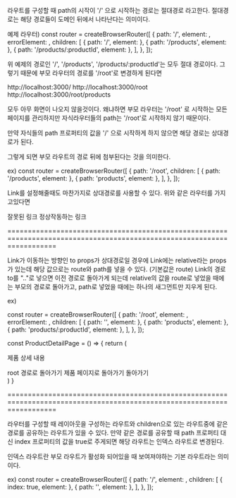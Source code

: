 라우트를 구성할 때 path의 시작이 '/' 으로 시작하는 경로는 절대경로 라고한다.
절대경로는 해당 경로들이 도메인 뒤에서 나타난다는 의미이다.

예제 라우터)
const router = createBrowserRouter([
  {
    path: '/',
    element: <RootLayout />,
    errorElement: <ErrorPage />,
    children: [
      { path: '/', element: <HomePage /> },
      { path: '/products', element: <ProductsPage /> },
      { path: '/products/:productId', element: <ProductDetailPage /> },
    ],
  },
]);

위 예제의 경로인 '/', '/products', '/products/:productId'는 모두 절대 경로이다.
그렇기 때문에 부모 라우터의 경로를 '/root'로 변경하게 된다면

http://localhost:3000/
http://localhost:3000/root
http://localhost:3000/root/products

모두 아무 화면이 나오지 않을것이다.
왜냐하면 부모 라우터는 '/root' 로 시작하는 모든 페이지를 관리하지만
자식라우터들의 path는 '/root'로 시작하지 않기 때문이다.

만약 자식들의 path 프로퍼티의 값을 '/' 으로 시작하게 하지 않으면
해당 경로는 상대경로가 된다.

그렇게 되면 부모 라우트의 경로 뒤에 첨부된다는 것을 의미한다.

ex)
const router = createBrowserRouter([
  {
    path: '/root',
    children: [
      <!-- '/'으로 시작하는 절대경로이고, 부모의 path인 '/root'로 시작하지 않기 때문에 오류 발생 -->
      { path: '/products', element: <ProductsPage /> },
      <!-- 상대경로이고, 부모의 path인 /root에 붙어 http://localhost:3000/root/products 페이지에 해당됨 -->
      { path: 'products', element: <ProductsPage /> },
    ],
  },
]);

Link를 설정해줄때도 마찬가지로 상대경로를 사용할 수 있다.
위와 같은 라우터를 가지고있다면

<Link to="/product">잘못된 링크</Link>
<Link to="product">정상작동하는 링크</Link>

========================================================================================================================

Link가 이동하는 방향인 to props가 상대경로일 경우에 
Link에는 relative라는 props가 있는데 해당 값으로는 route와 path를 넣을 수 있다. (기본값은 route)
Link의 경로 to를 ".."로 넣으면 이전 경로로 돌아가게 되는데
relative의 값을 route로 넣었을 때에는 부모의 경로로 돌아가고, path로 넣었을 때에는 하나의 새그먼트만 지우게 된다.

ex)
<!-- 라우터 -->
const router = createBrowserRouter([
  {
    path: '/root',
    element: <RootLayout />,
    errorElement: <ErrorPage />,
    children: [
      { path: '', element: <HomePage /> },
      { path: 'products', element: <ProductsPage /> },
      { path: 'products/:productId', element: <ProductDetailPage /> },
    ],
  },
]);

<!-- 제품 상세 페이지 경로는 /root/products/product1 -->
const ProductDetailPage = () => {
    return (
        <div>
            <p>제품 상세 내용</p>
            <!-- 아래의 Link는 relative 기본값 route로 설정되어있기때문에 children의 부모의 절대경로 '/root'로 돌아간다 -->
            <Link to="..">root 경로로 돌아가기</Link> 
            <!-- 아래의 Link는 relative를 path로 설정해줬기 때문에 하나의 새그먼트가 사라진 '/root/products'로 돌아간다 -->
            <Link to=".." relative="path">제품 페이지로 돌아가기 돌아가기</Link>
        </div>
    )
}

========================================================================================================================

라우터를 구성할 때 레이아웃을 구성하는 라우트와 children으로 있는 라우트중에 같은 경로를 공유하는 라우트가 있을 수 있다.
만약 같은 경로를 공유할 때 path 프로퍼티 대신 index 프로퍼티의 값을 true로 주게되면
해당 라우트는 인덱스 라우트로 변경된다.

인덱스 라우트란 부모 라우트가 활성화 되어있을 때 보여져야하는 기본 라우트라는 의미이다.

ex) 
const router = createBrowserRouter([
  {
    path: '/',
    element: <RootLayout />,
    children: [
        <!-- 아래의 두 children은 같은 경로이다. -->
      { index: true, element: <HomePage /> },
      { path: '', element: <HomePage /> },
    ],
  },
]);